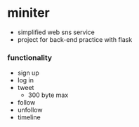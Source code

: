 # miniter
- simplified web sns service
- project for back-end practice with flask


### functionality
- sign up
- log in
- tweet
    - 300 byte max
- follow
- unfollow
- timeline